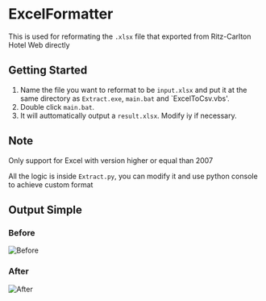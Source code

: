 # ExcelFormatter
This is used for reformating the `.xlsx` file that exported from Ritz-Carlton Hotel Web directly

## Getting Started
1. Name the file you want to reformat to be `input.xlsx` and put it at the same directory as `Extract.exe`, `main.bat` and `ExcelToCsv.vbs'.
2. Double click `main.bat`.
3. It will auttomatically output a `result.xlsx`. Modify iy if necessary.

## Note
Only support for Excel with version higher or equal than 2007

All the logic is inside `Extract.py`, you can modify it and use python console to achieve custom format

## Output Simple
### Before
![Before](https://github.com/NHawk-Ke/ExcelFormatter/blob/master/Before.png)
### After
![After](https://github.com/NHawk-Ke/ExcelFormatter/blob/master/After.png)
